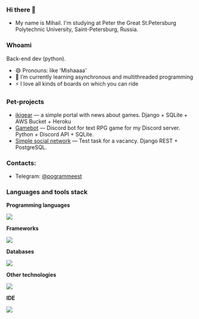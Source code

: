 

### Hi there 👋

- My name is Mihail. I'm studying at Peter the Great St.Petersburg Polytechnic University, Saint-Petersburg, Russia.

### Whoami

Back-end dev (python).

- 😄 Pronouns: like 'Mishaaaa'
- 🌱 I’m currently learning asynchronous and multithreaded programming
- ⚡ I love all kinds of boards on which you can ride 


### Pet-projects

- [ikigear](https://github.com/pogrammeest/ikigear) — a simple portal with news about games. Django + SQLite + AWS Bucket + Heroku
- [Gamebot](https://github.com/pogrammeest/Bot_for_Empire) — Discord bot for text RPG game for my Discord server. Python + Discord API + SQLite.
- [Simple social network](https://github.com/pogrammeest/wbTech) — Test task for a vacancy. Django REST + PostgreSQL.

### Contacts:

- Telegram: [@pogrammeest](https://t.me/pogrammeest)

### Languages and tools stack

**Programming languages**
<p align="left">
  <a href="https://skillicons.dev">
    <img src="https://skillicons.dev/icons?i=py,c,cpp" />
  </a>
</p>

**Frameworks**
<p align="left">
  <a href="https://skillicons.dev">
    <img src="https://skillicons.dev/icons?i=fastapi,django,qt" />
  </a>
</p>

**Databases**
<p align="left">
  <a href="https://skillicons.dev">
    <img src="https://skillicons.dev/icons?i=postgres,elasticsearch,redis,mongodb" />
  </a>
</p>

**Other technologies**
<p align="left">
  <a href="https://skillicons.dev">
    <img src="https://skillicons.dev/icons?i=git,kubernetes,docker,jenkins,linux,grafana,bash,gcp,nginx,sentry" />
  </a>
</p>

**IDE**
<p align="left">
  <a href="https://skillicons.dev">
    <img src="https://skillicons.dev/icons?i=vscode,pycharm,sublime,vim" />
  </a>
</p>

<!--[<code><img height="30" src="https://raw.githubusercontent.com/github/explore/80688e429a7d4ef2fca1e82350fe8e3517d3494d/topics/python/python.png"></code>](https://www.python.org)
[<code><img height="30" src="https://user-images.githubusercontent.com/34314541/150585124-8460f18a-9252-4e72-b44e-47b66c95bd74.png"></code>](https://www.djangoproject.com)
[<code><img height="30" src="https://user-images.githubusercontent.com/34314541/150592066-edb00215-4cc3-4da7-8ee9-059160046907.png"></code>](https://www.postgresql.org)
[<code><img height="30" src="https://user-images.githubusercontent.com/51509109/222880197-a6f6b46e-19eb-4b73-a3a7-351e626c1911.png"></code>](https://www.docker.com)
[<code><img height="30" src="https://avatars.githubusercontent.com/u/319983?s=48&v=4"></code>](https://docs.celeryq.dev/)
[<code><img height="30" src="https://fastapi.tiangolo.com/img/icon-white.svg"></code>](https://fastapi.tiangolo.com/)
-->


<!--[<code><img height="30" src="https://cdn-icons-png.flaticon.com/512/6132/6132221.png"></code>]

### Contact me

- [Telegram](https://t.me/pog_est)
- [Email](mailto:mishpzr@yandex.ru)

### GitHub stats
<p align="center">
	<img height=155 src="https://github-readme-stats.vercel.app/api?username=pogrammeest&show_icons=true&hide=contribs,issues&bg_color=45,ADBFD0,79868F&title_color=000&text_color=000&border_color=000&icon_color=000&count_private=true&include_all_commits=true" alt="pogrammeest"/> 
	<img height=155 src="https://github-readme-stats.vercel.app/api/top-langs/?username=pogrammeest&count_private=true&langs_count=10&exclude_repo=OUR-fistr-tears-in-Unity&bg_color=45,ADBFD0,79868F&title_color=000&text_color=000&border_color=000&icon_color=000&layout=compact&include_all_commits=true" alt="pogrammeest"/>
</p>

<!--
**pogrammeest/pogrammeest** is a ✨ _special_ ✨ repository because its `README.md` (this file) appears on your GitHub profile.

Here are some ideas to get you started:

- 🔭 I’m currently working on ...
- 🌱 I’m currently learning ...
- 👯 I’m looking to collaborate on ...
- 🤔 I’m looking for help with ...
- 💬 Ask me about ...
- 📫 How to reach me: ...
- 😄 Pronouns: ...
- ⚡ Fun fact: ...
-->
